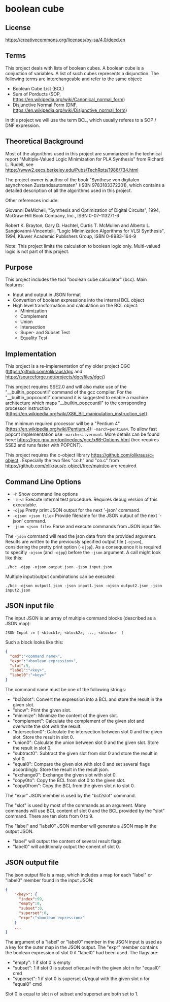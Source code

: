 # boolean cube

## License

https://creativecommons.org/licenses/by-sa/4.0/deed.en

## Terms

This project deals with lists of boolean cubes. A boolean cube is a conjuction of variables. A list of such cubes
represents a disjunction. The following terms are interchangeable and refer to the same object:

 - Boolean Cube List (BCL)
 - Sum of Porducts (SOP, https://en.wikipedia.org/wiki/Canonical_normal_form)
 - Disjunctive Normal Form (DNF, https://en.wikipedia.org/wiki/Disjunctive_normal_form)
 
In this project we will use the term BCL, which usually referes to a SOP / DNF expression.

## Theoretical Background

Most of the algorithms used in this project are summarized in the technical report "Multiple-Valued Logic Minimization for PLA Synthesis"
from Richard L. Rudell, see https://www2.eecs.berkeley.edu/Pubs/TechRpts/1986/734.html 

The project owner is author of the book "Synthese von digitalen asynchronen Zustandsautomaten" (ISBN 9783183372201), which contains
a detailed description of all the algorithms used in this project.

Other references include:

Giovanni DeMicheli,
"Synthesis and Optimization of Digital Circuits", 1994,
McGraw-Hill Book Company, Inc.,
ISBN 0-07-113271-6
  
Robert K. Brayton, Gary D. Hachtel, Curtis T. McMullen and 
Alberto L. Sangiovanni-Vincentelli,
"Logic Minimization Algorithms for VLSI Synthesis", 1994,
Kluwer Academic Publishers Group,
ISBN 0-8983-164-9

Note: This project limits the calculation to boolean logic only. Multi-valued logic is not part of this project.

## Purpose

This project includes the tool "boolean cube calculator" (bcc).
Main features:

 - Input and output in JSON format
 - Convertion of boolean expressions into the internal BCL object
 - High level transformation and calculation on the BCL object:
	- Minimization
	- Complement
	- Union
	- Intersection
	- Super- and Subset Test
	- Equality Test
	
## Implementation

This project is a re-implementation of my older project DGC (https://github.com/olikraus/dgc and https://sourceforge.net/projects/dgc/files/dgc/) 

This project requires SSE2.0 and will also make use of the "__builtin_popcountll" command of the gcc compiler. 
For the "__builtin_popcountll" command it is suggested to enable a machine architecture which maps  "__builtin_popcountll" to the corrsponding processor instruction (https://en.wikipedia.org/wiki/X86_Bit_manipulation_instruction_set).

The minimum required processor will be a "Pentium 4" (https://en.wikipedia.org/wiki/Pentium_4): `-march=pentium4`.
To allow fast popcnt implementation use `-march=silvermont`.
More details can be found here: https://gcc.gnu.org/onlinedocs/gcc/x86-Options.html (bcc requires SSE2 and runs faster with POPCNT).

This project requires the c-object library https://github.com/olikraus/c-object .
Especially the two files "co.h" and "co.c" from https://github.com/olikraus/c-object/tree/main/co are required.

## Command Line Options

 - `-h` Show command line options
 - `-test` Execute internal test procedure. Requires debug version of this executable.
 - `-ojpp` Pretty print JSON output for the next '-json' command.
 - `-ojson <json file>` Provide filename for the JSON output of the next '-json' command.
 - `-json <json file>` Parse and execute commands from JSON input file.

The `-json` command will read the json data from the provided argument. Results are written to the previously specified output file (`-ojson`),
considering the pretty print option (`-ojpp`). As a consequence it is required to specifiy `-ojson` (and `-ojpp`) before the `-json` argument.
A call might look like this:
```
./bcc -ojpp -ojson output.json -json input.json
```

Multiple input/output combinations can be executed:
```
./bcc -ojson output1.json -json input1.json -ojson output2.json -json input2.json
```

## JSON input file

The input JSON is an array of multiple command blocks (described as a JSON map):
```
JSON Input := [ <block1>, <block2>, ..., <blockn>  ]
```

Such a block looks like this:
``` json
{
  "cmd":"<command name>",
  "expr":"<boolean expression>",
  "slot":9,
  "label":"<key>",  
  "label0":"<key>"  
}
```

The command name must be one of the following strings:
 - "bcl2slot": Convert the expression into a BCL and store the result in the given slot.
 - "show": Print the given slot.
 - "minimize": Minimize the content of the given slot.
 - "complement": Calculate the complement of the given slot and overwrite the slot with the result.
 - "intersection0": Calculate the intersection between slot 0 and the given slot. Store the result in slot 0.
 - "union0": Calculate the union between slot 0 and the given slot. Store the result in slot 0.
 - "subtract0": Subtract the given slot from slot 0 and store the result in slot 0.
 - "equal0": Compare the given slot with slot 0 and set several flags accordingly. Store the result in the result json.
 - "exchange0": Exchange the given slot with slot 0.
 - "copy0to": Copy the BCL from slot 0 to the given slot.
 - "copy0from": Copy the BCL from the given slot n to slot 0.
 
The "expr" JSON member is used by the "bcl2slot" command.

The "slot" is used by most of the commands as an argument. Many commands will use BCL content of slot 0 
and the BCL provided by the "slot" command. There are ten slots from 0 to 9.

The "label" and "label0" JSON member will generate a JSON map in the output JSON.
 - "label" will output the content of several result flags.
 - "label0" will additionaly output the conent of slot 0.
 
## JSON output file

The json output file is a map, which includes a map for each "label" or "label0" member found in the input JSON:
``` json
{ 
	"<key>": {
	  "index":99,
	  "empty":0,
	  "subset":0,
	  "superset":0,
	  "expr":"<boolean expression>"
	}
	...
}
```

The argument of a "label" or "label0" member in the JSON input is used as a key for the outer map in the JSON output.
The "expr" member contains the boolean expression of slot 0 if "label0" had been used.
The flags are:

 - "empty":	1 if slot 0 is empty
 - "subset":  1 if slot 0 is subset of/equal with the given slot n for "equal0" cmd
 - "superset":  1 if slot 0 is superset of/equal with the given slot n for "equal0" cmd

Slot 0 is equal to slot n of subset and superset are both set to 1.
 
 
 







